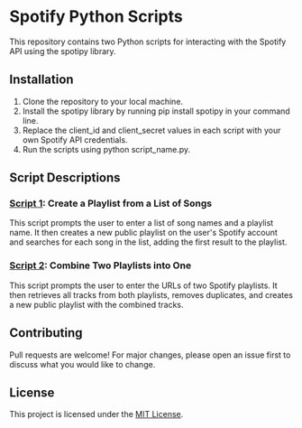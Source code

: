 # Spotify Python Scripts
This repository contains two Python scripts for interacting with the Spotify API using the spotipy library.

## Installation
1. Clone the repository to your local machine.
2. Install the spotipy library by running pip install spotipy in your command line.
3. Replace the client_id and client_secret values in each script with your own Spotify API credentials.
4. Run the scripts using python script_name.py.


## Script Descriptions
### [Script 1](Text2Playlist.py): Create a Playlist from a List of Songs
This script prompts the user to enter a list of song names and a playlist name. It then creates a new public playlist on the user's Spotify account and searches for each song in the list, adding the first result to the playlist.

### [Script 2](MergePlaylists.py): Combine Two Playlists into One
This script prompts the user to enter the URLs of two Spotify playlists. It then retrieves all tracks from both playlists, removes duplicates, and creates a new public playlist with the combined tracks.

## Contributing
Pull requests are welcome! For major changes, please open an issue first to discuss what you would like to change.

## License
This project is licensed under the [MIT License](https://opensource.org/licenses/MIT).
